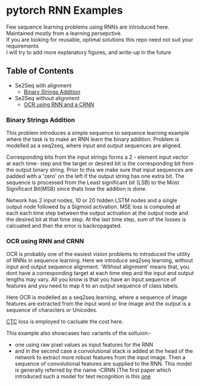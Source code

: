 # pytorch RNN Examples
Few sequence learning problems using RNNs are introduced here. Maintained mostly from a learning persepctive.<br>
If you are looking for reusable, optimal solutions this repo need not suit your requirements<br>
I will try to add more explanatory figures, and write-up in the future 


## Table of Contents
- Se2Seq with alignment
  * <a href='#Binary Strings Addition'> Binary Strings Addition </a>
- Se2Seq without alignment
  * <a href='#OCR using BRNNs and CRNNs'> OCR using RNN and a CRNN </a>


### Binary Strings Addition
This problem introduces a simple sequence to sequence learning example where the task is to make an RNN learn the binary addition. Problem is modelled as a seq2seq, where input and output sequences are aligned.<br>

Corresponding bits from the input strings forms a 2 - element input vector at each time- step and the target  or desired bit is the corresponding bit from the output binary string. Prior to this we make sure that input sequences are padded with a 'zero' on the left if the output string has one extra bit. The sequence is processed from the Least significant bit (LSB) to the Most Significant Bit(MSB) since thats how the addition is done. <br>

Network has 2 input nodes, 10 or 20 hidden LSTM nodes  and a single output node followed by a Sigmoid activation. MSE loss is computed at each each time step between the output activation at the output node and the desired bit at that time step. At the last time step, sum of the losses is calcuated and then the error is backropagated.




### OCR using RNN and CRNN
OCR is probably one of the easiest vision problems to introduced the utility of RNNs in sequence learning. Here we introduce seq2seq learning, without input and output sequence alignment. 'Without alignment' means that, you dont have a  corresponding target at each time step and the input and output lengths may vary. All you know is that you have an input sequence of features and you need to map it to an output sequence of class labels.<br>

Here OCR is modelled as a seq2seq learning, where a sequence of image features are extracted from the input word or line image and the output is a sequence of characters or Unicodes.<br>

[CTC](http://www.cs.toronto.edu/~graves/icml_2006.pdf) loss is employed to cacluate the cost here.

This example also showcases two variants of the soltuion:-
- one using raw pixel values as input features for the RNN
- and in the second case a convolutional stack is added at the head of the network to extract more robust features from the input image. Then a sequence of convolutional features are supplied to the RNN. This model is generally referred by the  name -CRNN (The first paper which introduced such a model for text recognition is this [one](https://arxiv.org/abs/1507.05717)
